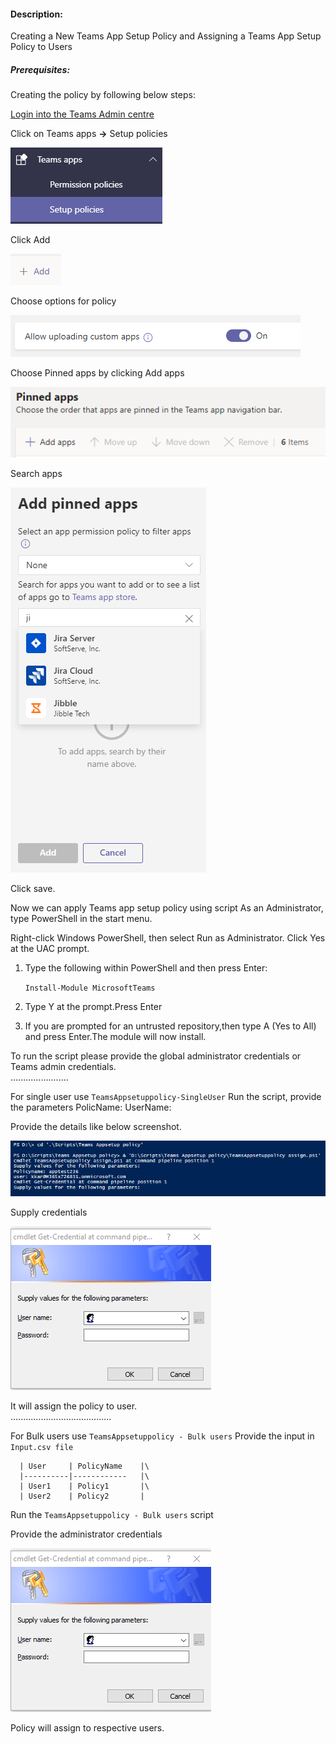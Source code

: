#### Description:

Creating a New Teams App Setup Policy and Assigning a Teams App Setup Policy to Users

##### Prerequisites:


Creating the policy by following below steps:

[Login into the Teams Admin centre](https://admin.teams.microsoft.com)

Click on Teams apps **&rightarrow;** Setup policies

![SetupPolicy](https://github.com/Geetha63/MS-Teams-Scripts/blob/master/Images/TeamsAppSetupPolicy-setuppoliocy.png)

Click Add

![Add](https://github.com/Geetha63/MS-Teams-Scripts/blob/master/Images/TeamsAppSetupPolicy-Add.png)

Choose options for policy

![Chooseoption](https://github.com/Geetha63/MS-Teams-Scripts/blob/master/Images/TeamsAppSetupPolicy-choose%20option.png)

Choose Pinned apps by clicking Add apps

![ChoosePinnedApps](https://github.com/Geetha63/MS-Teams-Scripts/blob/master/Images/TeamsAppSetupPolicy-PinnedApps.png)

 Search apps 

 ![AddPinnedApps](https://github.com/Geetha63/MS-Teams-Scripts/blob/master/Images/TeamsAppSetupPolicy-AddPinnedApps.png)

 Click save.

Now we can apply Teams app setup policy using script
As an Administrator, type PowerShell in the start menu. 

Right-click Windows PowerShell, then select Run as Administrator. Click Yes at the UAC prompt.
1.	Type the following within PowerShell and then press Enter:

     `Install-Module MicrosoftTeams`
2.	Type Y at the prompt.Press Enter

3.	If you are prompted for an untrusted repository,then type A (Yes to All) and press Enter.The module will now install.

To run the script please provide the global administrator credentials or Teams admin credentials.\
                .......................

For single user use `TeamsAppsetuppolicy-SingleUser`
  Run the script, provide the parameters
  PolicName: 
  UserName:

Provide the details like below screenshot.

![DetailsScreenshot](https://github.com/Geetha63/MS-Teams-Scripts/blob/master/Images/TeamsAppSetupPolicy-Deatilsscreenshot.png)

Supply credentials

![Credentials](https://github.com/Geetha63/MS-Teams-Scripts/blob/master/Images/TeamsAppSetupPolicy-Credentialspage.png)

It will assign the policy to user.\
                          ........................................
                          
For Bulk users use `TeamsAppsetuppolicy - Bulk users`
Provide the input in `Input.csv file`

      | User     | PolicyName    |\
      |----------|------------   |\
      | User1    | Policy1       |\
      | User2    | Policy2       |


Run the `TeamsAppsetuppolicy - Bulk users` script

Provide the administrator credentials

![Credentials](https://github.com/Geetha63/MS-Teams-Scripts/blob/master/Images/TeamsAppSetupPolicy-Credentialspage.png)


Policy will assign to respective users.




